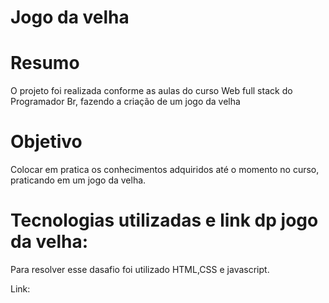 # Jogo da velha

<h1> Resumo </h1>
<p>O projeto foi realizada conforme as aulas do curso Web full stack do Programador Br, fazendo a criação de um jogo da velha</p>

<h1>Objetivo</h1>

<p>Colocar em pratica os conhecimentos adquiridos até o momento no curso, praticando em um jogo da velha.</p>

 <h1>Tecnologias utilizadas e link dp jogo da velha:</h1>

Para resolver esse dasafio foi utilizado HTML,CSS e javascript.

Link:
